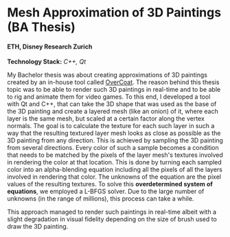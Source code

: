 # Mesh Approximation of 3D Paintings (BA Thesis)

#### ETH, Disney Research Zurich
**Technology Stack:** *C++, Qt*

My Bachelor thesis was about creating approximations of 3D paintings created by an in-house tool called [OverCoat](https://zurich.disneyresearch.com/OverCoat/). The reason behind this thesis topic was to be able to render such 3D paintings in real-time and to be able to rig and animate them for video games. To this end, I developed a tool with Qt and C++, that can take the 3D shape that was used as the base of the 3D painting and create a layered mesh (like an onion) of it, where each layer is the same mesh, but scaled at a certain factor along the vertex normals. The goal is to calculate the texture for each such layer in such a way that the resulting textured layer mesh looks as close as possible as the 3D painting from any direction. 
This is achieved by sampling the 3D painting from several directions. Every color of such a sample becomes a condition that needs to be matched by the pixels of the layer mesh's textures involved in rendering the color at that location. This is done by turning each sampled color into an alpha-blending equation including all the pixels of all the layers involved in rendering that color. The unknowns of the equation are the pixel values of the resulting textures. To solve this **overdetermined system of equations**, we employed a L-BFGS solver. Due to the large number of unknowns (in the range of millions), this process can take a while. 

This approach managed to render such paintings in real-time albeit with a slight degradation in visual fidelity depending on the size of brush used to draw the 3D painting.
